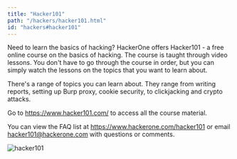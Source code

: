 ```yaml
---
title: "Hacker101"
path: "/hackers/hacker101.html"
id: "hackers#hacker101"
---
```


Need to learn the basics of hacking? HackerOne offers Hacker101 - a free online course on the basics of hacking. The course is taught through video lessons. You don't have to go through the course in order, but you can simply watch the lessons on the topics that you want to learn about.

There's a range of topics you can learn about. They range from writing reports, setting up Burp proxy, cookie security, to clickjacking and crypto attacks.

Go to https://www.hacker101.com/ to access all the course material.

You can view the FAQ list at https://www.hackerone.com/hacker101 or email hacker101@hackerone.com with questions or comments.

![hacker101](https://github.com/Hacker0x01/docs.hackerone.com/blob/master/docs/hackers/images/hacker101.png?raw=true)

